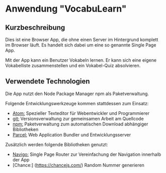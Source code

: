 Anwendung "VocabuLearn"
===============================

Kurzbeschreibung
----------------

Dies ist eine Browser App, die ohne einen Server im Hintergrund komplett im Browser läuft.
Es handelt sich dabei um eine so genannte Single Page App.

Mit der App kann ein Benutzer Vokabeln lernen.
Er kann sich eine eigene Vokabelliste zusammenstellen und ein Vokabel-Quiz absolvieren.


Verwendete Technologien
-----------------------

Die App nutzt den Node Package Manager npm als Paketverwaltung.

Folgende Entwicklungswerkzeuge kommen stattdessen zum Einsatz:

 * [Atom:](https://atom.io/) Spezieller Texteditor für Webentwickler und Programmierer
 * [git:](https://git-scm.com/") Versionsverwaltung zur gemeinsamen Arbeit am Quellcode
 * [npm:](https://nodejs.org/") Paketverwaltung zum automatischen Download abhängiger Bibliotheken
 * [Parcel:](https://parceljs.org/") Web Application Bundler und Entwicklungsserver

Zusätzlich werden folgende Bibliotheken genutzt:

 * [Navigo:](https://github.com/krasimir/navigo) Single Page Router zur Vereinfachung der Navigation innerhalb der App
 * [Chance:] (https://chancejs.com/) Random Nummer generieren
